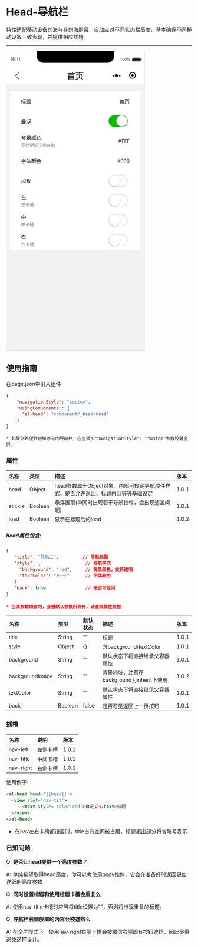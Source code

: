 # Head-导航栏

特性适配移动设备刘海与非刘海屏幕，自动应对不同状态栏高度，基本确保不同移动设备一致表现，并提供相应插槽。

---

![](/assets/head01.png)

## 使用指南

在page.json中引入组件

```json
{
    "navigationStyle": "custom",
    "usingComponents": {
      "el-head": "component/_head/head"
    }
}
```

```
* 如果你希望代替掉原有的导航栏，应当添加"navigationStyle": "custom"参数设置全屏。
```

### 属性

| 名称 | 类型 | 描述 | 版本 |
| :--- | :--- | :--- | :--- |
| head | Object | head参数属于Object对象，内部可规定导航控件样式、是否允许返回、标题内容等等基础设定 | 1.0.1 |
| stickie | Boolean | 悬浮置顶\(单同时出现若干导航控件，会出现遮盖问题\) | 1.0.1 |
| load | Boolean | 显示在标题后的load | 1.0.2 |


##### head属性包含:

```json
{
   "title": "导航二",         // 导航标题
   "style": {                 // 导航样式
     "background": "red",     // 背景颜色，支持透明
     "textColor": "#FFF"      // 字体颜色
   },
   "back": true               // 是否可返回
}

* 当某参数缺省时，会被默认参数所弥补，请查阅属性表格
```

| 名称 | 类型 | 默认状态 | 描述 | 版本 |
| :--- | :--- | :--- | :--- | :--- |
| title | String | "" | 标题 | 1.0.1 |
| style | Object | {} | 含background/textColor | 1.0.1 |
| background | String | "" | 默认状态下将直接继承父容器属性 | 1.0.1 |
| backgroundImage | String | "" | 背景地址，注意在background为inherit下使用 | 1.0.2 |
| textColor | String | "" | 默认状态下将直接继承父容器属性 | 1.0.1 |
| back | Boolean | false | 是否可见返回上一页按钮 | 1.0.1 |

### 插槽

| 名称 | 说明 | 版本 |
| :--- | :--- | :--- |
| nav-left | 左侧卡槽 | 1.0.1 |
| nav-title | 中间卡槽 | 1.0.1 |
| nav-right | 右侧卡槽 | 1.0.1 |


  使用例子:
  ```html
 <el-head head='{{head}}'>
    <view slot='nav-tit'>
        <text style='color:red'>自定义</text>标题
    </view>
 </el-head>
  ```
* 在nav左右卡槽都设置时，title占有空间被占用，标题超出部分将省略号表示

### 已知问题

Q: **是否让head提供一个高度参数？**

A: 单纯希望取得head高度，你可以考使用[body](/content-zhu-ti.md)控件，它会在准备好时返回更加详细的高度参数

Q: **同时设置标题和使用标题卡槽会重复么**

A: 使用nav-title卡槽时应当将title设置为""，否则将出现重复的标题。

Q: **导航栏右侧放置的内容会被遮挡么**

A: 在全屏模式下，使用nav-right右侧卡槽会被微信右侧固有按钮遮挡，因此尽量避免这样设计。





